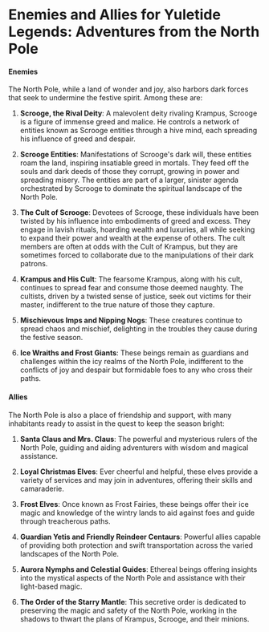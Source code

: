 # Enemies and Allies for Yuletide Legends: Adventures from the North Pole

#### Enemies
The North Pole, while a land of wonder and joy, also harbors dark forces that seek to undermine the festive spirit. Among these are:

1. **Scrooge, the Rival Deity**: A malevolent deity rivaling Krampus, Scrooge is a figure of immense greed and malice. He controls a network of entities known as Scrooge entities through a hive mind, each spreading his influence of greed and despair.

2. **Scrooge Entities**: Manifestations of Scrooge's dark will, these entities roam the land, inspiring insatiable greed in mortals. They feed off the souls and dark deeds of those they corrupt, growing in power and spreading misery. The entities are part of a larger, sinister agenda orchestrated by Scrooge to dominate the spiritual landscape of the North Pole.

3. **The Cult of Scrooge**: Devotees of Scrooge, these individuals have been twisted by his influence into embodiments of greed and excess. They engage in lavish rituals, hoarding wealth and luxuries, all while seeking to expand their power and wealth at the expense of others. The cult members are often at odds with the Cult of Krampus, but they are sometimes forced to collaborate due to the manipulations of their dark patrons.

4. **Krampus and His Cult**: The fearsome Krampus, along with his cult, continues to spread fear and consume those deemed naughty. The cultists, driven by a twisted sense of justice, seek out victims for their master, indifferent to the true nature of those they capture.

5. **Mischievous Imps and Nipping Nogs**: These creatures continue to spread chaos and mischief, delighting in the troubles they cause during the festive season.

6. **Ice Wraiths and Frost Giants**: These beings remain as guardians and challenges within the icy realms of the North Pole, indifferent to the conflicts of joy and despair but formidable foes to any who cross their paths.

#### Allies
The North Pole is also a place of friendship and support, with many inhabitants ready to assist in the quest to keep the season bright:

1. **Santa Claus and Mrs. Claus**: The powerful and mysterious rulers of the North Pole, guiding and aiding adventurers with wisdom and magical assistance.

2. **Loyal Christmas Elves**: Ever cheerful and helpful, these elves provide a variety of services and may join in adventures, offering their skills and camaraderie.

3. **Frost Elves**: Once known as Frost Fairies, these beings offer their ice magic and knowledge of the wintry lands to aid against foes and guide through treacherous paths.

4. **Guardian Yetis and Friendly Reindeer Centaurs**: Powerful allies capable of providing both protection and swift transportation across the varied landscapes of the North Pole.

5. **Aurora Nymphs and Celestial Guides**: Ethereal beings offering insights into the mystical aspects of the North Pole and assistance with their light-based magic.

6. **The Order of the Starry Mantle**: This secretive order is dedicated to preserving the magic and safety of the North Pole, working in the shadows to thwart the plans of Krampus, Scrooge, and their minions.